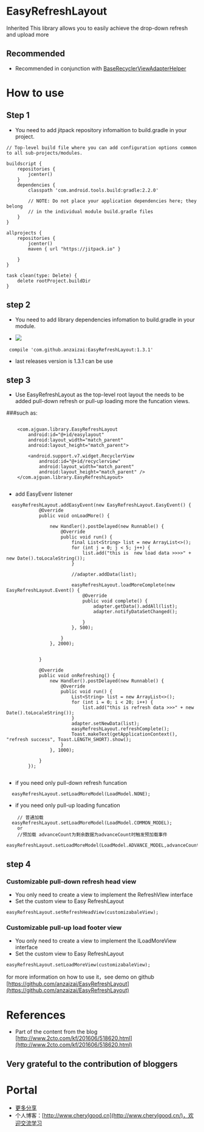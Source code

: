 # EasyRefreshLayout
Inherited This library allows you to easily achieve the drop-down refresh and upload more 

## Recommended 
* Recommended in conjunction with [BaseRecyclerViewAdapterHelper](http://www.recyclerview.org)


# How to use

## Step 1
* You need to add jitpack repository infomaition to build.gradle in your project.

``` 
// Top-level build file where you can add configuration options common to all sub-projects/modules.

buildscript {
    repositories {
        jcenter()
    }
    dependencies {
        classpath 'com.android.tools.build:gradle:2.2.0'

        // NOTE: Do not place your application dependencies here; they belong
        // in the individual module build.gradle files
    }
}

allprojects {
    repositories {
        jcenter()
        maven { url "https://jitpack.io" }

    }
}

task clean(type: Delete) {
    delete rootProject.buildDir
}

```
## step 2


* You need to add library dependencies infomation to build.gradle in your module. 

- [![](https://jitpack.io/v/anzaizai/EasyRefreshLayout.svg)](https://jitpack.io/#anzaizai/EasyRefreshLayout)

``` 
 compile 'com.github.anzaizai:EasyRefreshLayout:1.3.1'
```
* last releases version is 1.3.1 can be use

## step 3

* Use EasyRefreshLayout as the top-level root layout the needs to be added pull-down refresh or pull-up loading more the funcation views.

###such as:

```

    <com.ajguan.library.EasyRefreshLayout
        android:id="@+id/easylayout"
        android:layout_width="match_parent"
        android:layout_height="match_parent">

        <android.support.v7.widget.RecyclerView
            android:id="@+id/recyclerview"
            android:layout_width="match_parent"
            android:layout_height="match_parent" />
    </com.ajguan.library.EasyRefreshLayout>
    
```
* add EasyEvenr listener

```
  easyRefreshLayout.addEasyEvent(new EasyRefreshLayout.EasyEvent() {
            @Override
            public void onLoadMore() {

                new Handler().postDelayed(new Runnable() {
                    @Override
                    public void run() {
                        final List<String> list = new ArrayList<>();
                        for (int j = 0; j < 5; j++) {
                            list.add("this is  new load data >>>>" + new Date().toLocaleString());
                        }

                        //adapter.addData(list);

                        easyRefreshLayout.loadMoreComplete(new EasyRefreshLayout.Event() {
                            @Override
                            public void complete() {
                                adapter.getData().addAll(list);
                                adapter.notifyDataSetChanged();

                            }
                        }, 500);

                    }
                }, 2000);
                

            }

            @Override
            public void onRefreshing() {
                new Handler().postDelayed(new Runnable() {
                    @Override
                    public void run() {
                        List<String> list = new ArrayList<>();
                        for (int i = 0; i < 20; i++) {
                            list.add("this is refresh data >>>" + new Date().toLocaleString());
                        }
                        adapter.setNewData(list);
                        easyRefreshLayout.refreshComplete();
                        Toast.makeText(getApplicationContext(), "refresh success", Toast.LENGTH_SHORT).show();
                    }
                }, 1000);

            }
        });
        
```


* if you need only pull-down refresh funcation

```
  easyRefreshLayout.setLoadMoreModel(LoadModel.NONE);

```

* if you need only pull-up loading funcation

```
    // 普通加载
  easyRefreshLayout.setLoadMoreModel(LoadModel.COMMON_MODEL);
    or
    //预加载 advanceCount为剩余数据为advanceCount时触发预加载事件
  easyRefreshLayout.setLoadMoreModel(LoadModel.ADVANCE_MODEL,advanceCount);

```
## step 4 

### Customizable pull-down refresh head view 

* You only need to create a view to implement the RefreshVIew interface
* Set the custom view to Easy RefreshLayout

```
easyRefreshLayout.setRefreshHeadView(customizabaleView);

```

### Customizable pull-up load footer view 

* You only need to create a view to implement the ILoadMoreView interface
* Set the custom view to Easy RefreshLayout

```
easyRefreshLayout.setLoadMoreView(customizabaleView);

```

for more information on how to use it，see demo on github [https://github.com/anzaizai/EasyRefreshLayout](https://github.com/anzaizai/EasyRefreshLayout)

# References

* Part of the content from the blog [http://www.2cto.com/kf/201606/518620.html](http://www.2cto.com/kf/201606/518620.html)

## Very grateful to the contribution of bloggers

# Portal
- [更多分享](http://www.cherylgood.cn/)
- 个人博客：[http://www.cherylgood.cn](http://www.cherylgood.cn/)，欢迎交流学习
